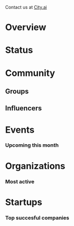 <!-- SUBTITLE: ECOSYSTEM -->

<!-- FOLLOW THEESE COMMENTS WHEN ALTERING CITY PAGE! THANK YOU -->

<!-- AFTER EVERY <div class=...> TAG THERE SHOULD BE A BLANK LINE  -->

Contact us at [City.ai](https://city.ai)

<div class=CityPageSpecific>

# Overview
<div class=overview>

</div>

# Status
<div class=status>

</div>

</div>

# Community

## Groups
<div class=groups>

</div>

## Influencers
<div class=influencers>

</div>

# Events
### Upcoming this month
<div class=events>

</div>
<!-- WHEN ADDING NEW ORGANIZATIONS PLEASE FOLLOW THIS SCHEMA
#### Organization_Name
Organization_Category
**Organizer:** Name_Of_Organization_Leader
Link_To_Organization's_Website_or_Page
**Description:** Organization's_Description
NOT FOLLOWING THIS SCHEMA WILL RESULT IN INACCURACY IN DATABASE SO BE CAREFUL!
EVERY CHARACTER LIKE # AND * ARE VITAL, SO WE ADVISE YOU TO COPY THE SCHEMA AND JUST FILL IN THE DATA IN POSITION
BETWEEN EVERY ORGANIZATION SCHEMA SHOULD BE BLANK LINE -->

# Organizations
### Most active
<div class=organizations>


</div>

# Startups
### Top succesful companies
<div class=startups>


</div>



